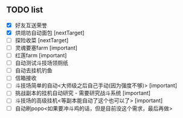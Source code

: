 ## TODO list
- [x] 好友互送荣誉
- [x] 烘焙坊自动面包 [nextTarget]
- [ ] 探险收菜 [nextTarget]
- [ ] 灵魂要塞farm [important]
- [ ] 红莲farm [important]
- [ ] 自动测试斗技场领厕纸
- [ ] 自动去挂机钓鱼
- [ ] 信箱接收
- [ ] 斗技场简单的自动<大师级之后自己手动(因为强度不够)> [important]
- [ ] 挑战副本的挂机自动研究 - 需要研究战斗系统 [important]
- [ ] 斗技场的高级挂机<等副本能自动了这个也可以了> [important]
- [ ] 自动刷popo<如果要冲斗鸡的话，但是目前没这个需求，最后再做>
